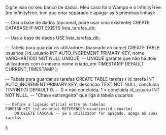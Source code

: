 Digite isso no seu banco de dados.
Meu caso foi o Wampp e o InfinityFree (no InfinityFree, tem que criar separado e apagar as 5 primeiras linhas):

-- Cria a base de dados (opcional, pode usar uma existente)
CREATE DATABASE IF NOT EXISTS lista_tarefas_db;

-- Usa a base de dados
USE lista_tarefas_db;

-- Tabela para guardar os utilizadores (baseado no nome)
CREATE TABLE usuarios (
    id_usuario INT AUTO_INCREMENT PRIMARY KEY,
    nome VARCHAR(100) NOT NULL UNIQUE,
    -- UNIQUE garante que não há dois utilizadores com o mesmo nome
    criado_em TIMESTAMP DEFAULT CURRENT_TIMESTAMP
);

-- Tabela para guardar as tarefas
CREATE TABLE tarefas (
    id_tarefa INT AUTO_INCREMENT PRIMARY KEY,
    descricao TEXT NOT NULL,
    concluida TINYINT(1) DEFAULT 0, -- 0 = não concluída, 1 = concluída
    id_usuario INT NOT NULL, -- "Chave estrangeira" que liga à tabela usuarios
    
    -- Define a ligação oficial entre as tabelas
    FOREIGN KEY (id_usuario) REFERENCES usuarios(id_usuario)
        ON DELETE CASCADE -- Se o utilizador for apagado, apaga as suas tarefas
);
